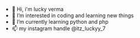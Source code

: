 - 👋 Hi, i'm lucky verma
- 👀 I’m interested in coding and learning new things
- 🌱 I’m currently learning python and php
- 📫 my instagram handle @itz_luckyy_7
  
<!---
thisisluckyy/thisisluckyy is a ✨ special ✨ repository because its `README.md` (this file) appears on your GitHub profile.
You can click the Preview link to take a look at your changes.
--->

